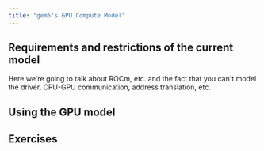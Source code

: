 ```yaml
---
title: "gem5's GPU Compute Model"
---
```


## Requirements and restrictions of the current model

Here we're going to talk about ROCm, etc. and the fact that you can't model the driver, CPU-GPU communication, address translation, etc.

## Using the GPU model

## Exercises
